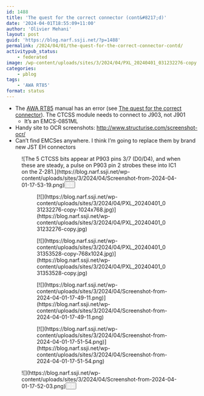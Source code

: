 ```yaml
---
id: 1488
title: 'The quest for the correct connector (cont&#8217;d)'
date: '2024-04-01T18:55:09+11:00'
author: 'Olivier Mehani'
layout: post
guid: 'https://blog.narf.ssji.net/?p=1488'
permalink: /2024/04/01/the-quest-for-the-correct-connector-contd/
activitypub_status:
    - federated
image: /wp-content/uploads/sites/3/2024/04/PXL_20240401_031232276-copy.jpg
categories:
    - µblog
tags:
    - 'AWA RT85'
format: status
---
```


- The [AWA RT85](https://blog.narf.ssji.net/tag/awa-rt85/) manual has an error (see [The quest for the correct connector](https://blog.narf.ssji.net/2024/04/01/the-quest-for-the-correct-connector/)). The CTCSS module needs to connect to J903, not J901 
    - It’s an EMCS-0851ML
- Handy site to OCR screenshots: <http://www.structurise.com/screenshot-ocr/>
- Can’t find EMCSes anywhere. I think I’m going to replace them by brand new JST EH connectors

<figure class="wp-block-image size-full wp-lightbox-container" data-wp-context="{"uploadedSrc":"https:\/\/blog.narf.ssji.net\/wp-content\/uploads\/sites\/3\/2024\/04\/Screenshot-from-2024-04-01-17-53-19.png","figureClassNames":"wp-block-image size-full","figureStyles":null,"imgClassNames":"wp-image-1489","imgStyles":null,"targetWidth":1014,"targetHeight":70,"scaleAttr":false,"ariaLabel":"Enlarge image: The 5 CTCSS bits appear at P903 pins 3\/7 (D0\/D4), and when these are steady, a pulse on P903 pin 2 strobes these into IC1 on the Z-281.","alt":"The 5 CTCSS bits appear at P903 pins 3\/7 (D0\/D4), and when these are steady, a pulse on P903 pin 2 strobes these into IC1 on the Z-281."}" data-wp-interactive="core/image">![The 5 CTCSS bits appear at P903 pins 3/7 (D0/D4), and when these are steady, a pulse on P903 pin 2 strobes these into IC1 on the Z-281.](https://blog.narf.ssji.net/wp-content/uploads/sites/3/2024/04/Screenshot-from-2024-04-01-17-53-19.png)<button aria-haspopup="dialog" aria-label="Enlarge image: The 5 CTCSS bits appear at P903 pins 3/7 (D0/D4), and when these are steady, a pulse on P903 pin 2 strobes these into IC1 on the Z-281." class="lightbox-trigger" data-wp-init="callbacks.initTriggerButton" data-wp-on-async--click="actions.showLightbox" data-wp-style--right="context.imageButtonRight" data-wp-style--top="context.imageButtonTop" type="button"> <svg fill="none" height="12" viewbox="0 0 12 12" width="12" xmlns="http://www.w3.org/2000/svg"><path d="M2 0a2 2 0 0 0-2 2v2h1.5V2a.5.5 0 0 1 .5-.5h2V0H2Zm2 10.5H2a.5.5 0 0 1-.5-.5V8H0v2a2 2 0 0 0 2 2h2v-1.5ZM8 12v-1.5h2a.5.5 0 0 0 .5-.5V8H12v2a2 2 0 0 1-2 2H8Zm2-12a2 2 0 0 1 2 2v2h-1.5V2a.5.5 0 0 0-.5-.5H8V0h2Z" fill="#fff"></path></svg></button></figure><figure class="wp-block-gallery has-nested-images columns-default wp-block-gallery-16 is-layout-flex wp-block-gallery-is-layout-flex"><figure class="wp-block-image size-large">[![](https://blog.narf.ssji.net/wp-content/uploads/sites/3/2024/04/PXL_20240401_031232276-copy-1024x768.jpg)](https://blog.narf.ssji.net/wp-content/uploads/sites/3/2024/04/PXL_20240401_031232276-copy.jpg)</figure><figure class="wp-block-image size-large">[![](https://blog.narf.ssji.net/wp-content/uploads/sites/3/2024/04/PXL_20240401_031353528-copy-768x1024.jpg)](https://blog.narf.ssji.net/wp-content/uploads/sites/3/2024/04/PXL_20240401_031353528-copy.jpg)</figure><figure class="wp-block-image size-large">[![](https://blog.narf.ssji.net/wp-content/uploads/sites/3/2024/04/Screenshot-from-2024-04-01-17-49-11.png)](https://blog.narf.ssji.net/wp-content/uploads/sites/3/2024/04/Screenshot-from-2024-04-01-17-49-11.png)</figure><figure class="wp-block-image size-large">[![](https://blog.narf.ssji.net/wp-content/uploads/sites/3/2024/04/Screenshot-from-2024-04-01-17-51-54.png)](https://blog.narf.ssji.net/wp-content/uploads/sites/3/2024/04/Screenshot-from-2024-04-01-17-51-54.png)</figure></figure><div class="wp-block-image"><figure class="aligncenter size-full wp-lightbox-container" data-wp-context="{"uploadedSrc":"https:\/\/blog.narf.ssji.net\/wp-content\/uploads\/sites\/3\/2024\/04\/Screenshot-from-2024-04-01-17-52-03.png","figureClassNames":"aligncenter size-full","figureStyles":null,"imgClassNames":"wp-image-1490","imgStyles":null,"targetWidth":579,"targetHeight":225,"scaleAttr":false,"ariaLabel":"Enlarge image","alt":""}" data-wp-interactive="core/image">![](https://blog.narf.ssji.net/wp-content/uploads/sites/3/2024/04/Screenshot-from-2024-04-01-17-52-03.png)<button aria-haspopup="dialog" aria-label="Enlarge image" class="lightbox-trigger" data-wp-init="callbacks.initTriggerButton" data-wp-on-async--click="actions.showLightbox" data-wp-style--right="context.imageButtonRight" data-wp-style--top="context.imageButtonTop" type="button"> <svg fill="none" height="12" viewbox="0 0 12 12" width="12" xmlns="http://www.w3.org/2000/svg"><path d="M2 0a2 2 0 0 0-2 2v2h1.5V2a.5.5 0 0 1 .5-.5h2V0H2Zm2 10.5H2a.5.5 0 0 1-.5-.5V8H0v2a2 2 0 0 0 2 2h2v-1.5ZM8 12v-1.5h2a.5.5 0 0 0 .5-.5V8H12v2a2 2 0 0 1-2 2H8Zm2-12a2 2 0 0 1 2 2v2h-1.5V2a.5.5 0 0 0-.5-.5H8V0h2Z" fill="#fff"></path></svg></button></figure></div>